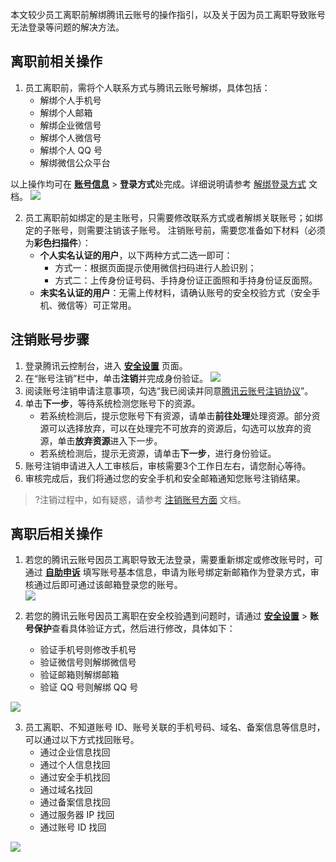 本文较少员工离职前解绑腾讯云账号的操作指引，以及关于因为员工离职导致账号无法登录等问题的解决方法。


## 离职前相关操作
1. 员工离职前，需将个人联系方式与腾讯云账号解绑，具体包括：
	- 解绑个人手机号
	- 解绑个人邮箱
	- 解绑企业微信号
	- 解绑个人微信号
	- 解绑个人 QQ 号
	- 解绑微信公众平台

以上操作均可在 [**账号信息**](https://console.cloud.tencent.com/developer) > **登录方式**处完成。详细说明请参考 [解绑登录方式](https://cloud.tencent.com/document/product/378/14609) 文档。
![](https://qcloudimg.tencent-cloud.cn/raw/a1435bfa880f6b926be65ea5e69483a0.png)

2. 员工离职前如绑定的是主账号，只需要修改联系方式或者解绑关联账号；如绑定的子账号，则需要注销该子账号。
注销账号前，需要您准备如下材料（必须为**彩色扫描件**）：
	- **个人实名认证的用户**，以下两种方式二选一即可：
		- 方式一：根据页面提示使用微信扫码进行人脸识别；
		- 方式二：上传身份证号码、手持身份证正面照和手持身份证反面照。
	- **未实名认证的用户**：无需上传材料，请确认账号的安全校验方式（安全手机、微信等）可正常用。


## 注销账号步骤

1. 登录腾讯云控制台，进入 [**安全设置**](https://console.cloud.tencent.com/developer/security) 页面。
2. 在“账号注销”栏中，单击**注销**并完成身份验证。
![](https://qcloudimg.tencent-cloud.cn/raw/b492374af52e0142d171b3820b9ae72b.png)
3. 阅读账号注销申请注意事项，勾选“我已阅读并同意[腾讯云账号注销协议](https://cloud.tencent.com/document/product/301/30251)”。
4. 单击**下一步**，等待系统检测您账号下的资源。
	- 若系统检测后，提示您账号下有资源，请单击**前往处理**处理资源。部分资源可以选择放弃，可以在处理完不可放弃的资源后，勾选可以放弃的资源，单击**放弃资源**进入下一步。
	- 若系统检测后，提示无资源，请单击**下一步**，进行身份验证。
5. 账号注销申请进入人工审核后，审核需要3个工作日左右，请您耐心等待。
6. 审核完成后，我们将通过您的安全手机和安全邮箱通知您账号注销结果。

>?注销过程中，如有疑惑，请参考 [注销账号方面](https://cloud.tencent.com/document/product/378/30252) 文档。



## 离职后相关操作
1. 若您的腾讯云账号因员工离职导致无法登录，需要重新绑定或修改账号时，可通过 [**自助申诉**](https://cloud.tencent.com/account/apply-login) 填写账号基本信息，申请为账号绑定新邮箱作为登录方式，审核通过后即可通过该邮箱登录您的账号。  
![](https://qcloudimg.tencent-cloud.cn/raw/d7ea8fa9adc53911a9c4564e217d2407.png)

2. 若您的腾讯云账号因员工离职在安全校验遇到问题时，请通过 [**安全设置**](https://console.cloud.tencent.com/developer/security) > **账号保护**查看具体验证方式，然后进行修改，具体如下：
	- 验证手机号则修改手机号
	- 验证微信号则解绑微信号
	- 验证邮箱则解绑邮箱
	- 验证 QQ 号则解绑 QQ 号

![](https://qcloudimg.tencent-cloud.cn/raw/554e5859ae3eb4ff6ebd7c1f6934f546.png)

3. 员工离职、不知道账号 ID、账号关联的手机号码、域名、备案信息等信息时，可以通过以下方式找回账号。
	- 通过企业信息找回
	- 通过个人信息找回
	- 通过安全手机找回
	- 通过域名找回
	- 通过备案信息找回
	- 通过服务器 IP 找回
	- 通过账号 ID 找回

![](https://qcloudimg.tencent-cloud.cn/raw/0143344a45c60a81d21b775ced39ea57.png)

